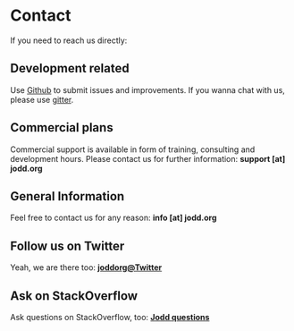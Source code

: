 # Contact

If you need to reach us directly:

## Development related <i class="fa fa-github"></i>

Use [Github](https://github.com/oblac/jodd) to submit issues and improvements. If you wanna chat with us, please use [gitter](https://gitter.im/oblac/jodd).

## Commercial plans <i class="fa fa-building"></i>

Commercial support is available in form of training, consulting and development hours. Please contact us for further information: **support \[at\] jodd&#46;org**

## General Information <i class="fa fa-info-circle"></i>

Feel free to contact us for any reason: **info \[at\] jodd&#46;org**

## Follow us on Twitter <i class="fa fa-twitter-square"></i>

Yeah, we are there too: [**joddorg@Twitter**](https://twitter.com/joddorg)

## Ask on StackOverflow <i class="fa fa-stack-overflow"></i>

Ask questions on StackOverflow, too: [**Jodd questions**](http://stackoverflow.com/questions/tagged/jodd)
